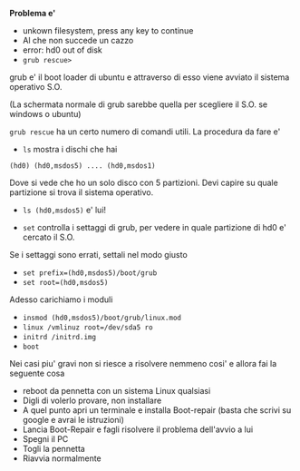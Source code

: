 **Problema e'**

* unkown filesystem, press any key to continue
* Al che non succede un cazzo
* error: hd0 out of disk
* `grub rescue>`

grub e' il boot loader di ubuntu e attraverso di esso viene avviato il sistema operativo S.O. 

(La schermata normale di grub sarebbe quella per scegliere il S.O. se windows o ubuntu)

`grub rescue` ha un certo numero di comandi utili. La procedura da fare e'

* `ls` mostra i dischi che hai

`(hd0) (hd0,msdos5) .... (hd0,msdos1)`

Dove si vede che ho un solo disco con 5 partizioni. Devi capire su quale partizione si trova il sistema operativo.

* `ls (hd0,msdos5)` e' lui!

* `set` controlla i settaggi di grub, per vedere in quale partizione di hd0 e' cercato il S.O.

Se i settaggi sono errati, settali nel modo giusto

* `set prefix=(hd0,msdos5)/boot/grub`
* `set root=(hd0,msdos5)`

Adesso carichiamo i moduli

* `insmod (hd0,msdos5)/boot/grub/linux.mod`
* `linux /vmlinuz root=/dev/sda5 ro`
* `initrd /initrd.img`
* `boot`

Nei casi piu' gravi non si riesce a risolvere nemmeno cosi' e allora fai la seguente cosa

* reboot da pennetta con un sistema Linux qualsiasi
* Digli di volerlo provare, non installare
* A quel punto apri un terminale e installa Boot-repair (basta che scrivi su google e avrai le istruzioni)
* Lancia Boot-Repair e fagli risolvere il problema dell'avvio a lui
* Spegni il PC
* Togli la pennetta 
* Riavvia normalmente
